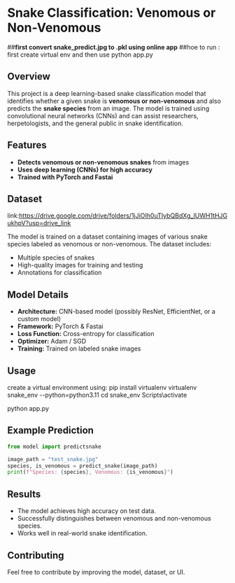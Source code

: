 # Snake Classification: Venomous or Non-Venomous
##****first convert snake_predict.jpg to .pkl using online app****
##hoe to run : first create virtual env  and then use python app.py
## Overview
This project is a deep learning-based snake classification model that identifies whether a given snake is **venomous or non-venomous** and also predicts the **snake species** from an image. The model is trained using convolutional neural networks (CNNs) and can assist researchers, herpetologists, and the general public in snake identification.

## Features
- **Detects venomous or non-venomous snakes** from images
- **Uses deep learning (CNNs) for high accuracy**
- **Trained with PyTorch and Fastai**

## Dataset
link:https://drive.google.com/drive/folders/1jJiOIh0uTIybQBdXg_lUWH1tHJGukhpV?usp=drive_link

The model is trained on a dataset containing images of various snake species labeled as venomous or non-venomous. The dataset includes:
- Multiple species of snakes
- High-quality images for training and testing
- Annotations for classification

## Model Details
- **Architecture:** CNN-based model (possibly ResNet, EfficientNet, or a custom model)
- **Framework:** PyTorch & Fastai
- **Loss Function:** Cross-entropy for classification
- **Optimizer:** Adam / SGD
- **Training:** Trained on labeled snake images



## Usage
create a virtual environment using: 
pip install virtualenv
virtualenv snake_env --python=python3.11
cd snake_env
Scripts\activate

python app.py


## Example Prediction
```python
from model import predictsnake

image_path = "test_snake.jpg"
species, is_venomous = predict_snake(image_path)
print(f"Species: {species}, Venomous: {is_venomous}")
```

## Results
- The model achieves high accuracy on test data.
- Successfully distinguishes between venomous and non-venomous species.
- Works well in real-world snake identification.

## Contributing
Feel free to contribute by improving the model, dataset, or UI.

